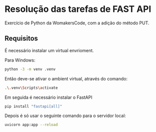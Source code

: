 
# Resolução das tarefas de FAST API

Exercício de Python da WomakersCode, com a adição do método PUT.

## Requisitos

É necessário instalar um virtual envrioment.

Para Windows:

```bash
python -3 -m venv .venv
```

Então deve-se ativar o ambient virtual, através do comando:

```bash
.\.venv\Scripts\activate
```

Em seguida é necessário instalar o FastAPI

```bash
pip install "fastapi[all]"
```

Depois é só usar o seguinte comando para o servidor local:


```bash
uvicorn app:app --reload
```

